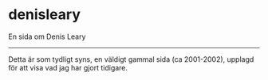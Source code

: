 # denisleary
En sida om Denis Leary

-------------------------------------------------

Detta är som tydligt syns, en väldigt gammal sida (ca 2001-2002), upplagd för att visa vad jag har gjort tidigare.
